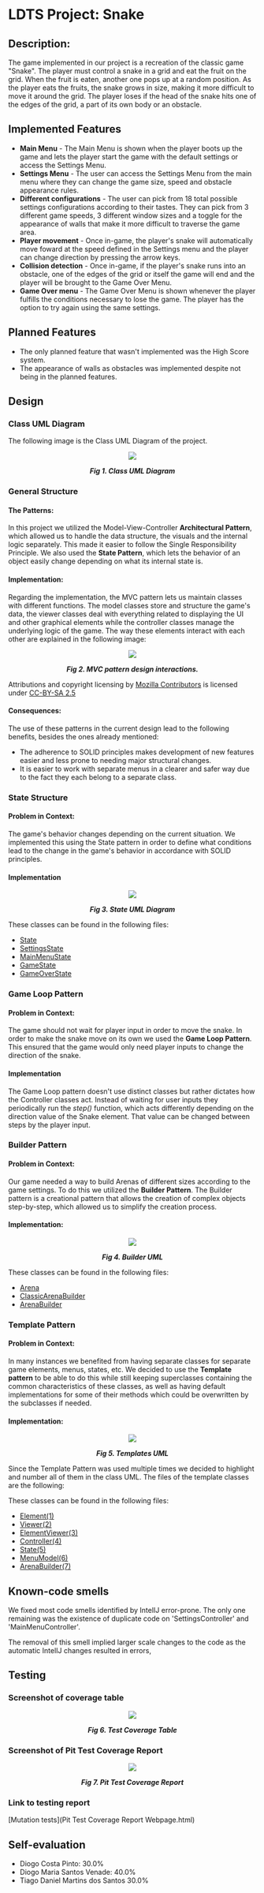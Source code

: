# LDTS Project: Snake

## Description:
The game implemented in our project is a recreation of the classic game "Snake". The player must control a snake in a grid and eat the fruit on the grid. When the fruit is eaten, another one pops up at a random position. As the player eats the fruits, the snake grows in size, making it more difficult to move it around the grid. The player loses if the head of the snake hits one of the edges of the grid, a part of its own body or an obstacle.

## Implemented Features

- **Main Menu** - The Main Menu is shown when the player boots up the game and lets the player start the game with the default settings or access the Settings Menu.
- **Settings Menu** - The user can access the Settings Menu from the main menu where they can change the game size, speed and obstacle appearance rules.
- **Different configurations** - The user can pick from 18 total possible settings configurations according to their tastes. They can pick from 3 different game speeds, 3 different window sizes and a toggle for the appearance of walls that make it more difficult to traverse the game area.
- **Player movement** - Once in-game, the player's snake will automatically move foward at the speed defined in the Settings menu and the player can change direction by pressing the arrow keys.
- **Collision detection** - Once in-game, if the player's snake runs into an obstacle, one of the edges of the grid or itself the game will end and the player will be brought to the Game Over Menu.
- **Game Over menu** - The Game Over Menu is shown whenever the player fulfills the conditions necessary to lose the game. The player has the option to try again using the same settings.

## Planned Features

- The only planned feature that wasn't implemented was the High Score system.
- The appearance of walls as obstacles was implemented despite not being in the planned features.

## Design

### Class UML Diagram

The following image is the Class UML Diagram of the project.

<p align="center" justify="center">
  <img src="images/Class UML Diagram.png"/>
</p>
<p align="center">
  <b><i>Fig 1. Class UML Diagram</i></b>
</p>


### General Structure

#### The Patterns:
In this project we utilized the Model-View-Controller **Architectural Pattern**, which allowed us to handle the data structure, the visuals and the internal logic separately. This made it easier to follow the Single Responsibility Principle.
We also used the **State Pattern**, which lets the behavior of an object easily change depending on what its internal state is.

#### Implementation:
Regarding the implementation, the MVC pattern lets us maintain classes with different functions. The model classes store and structure the game's data, the viewer classes deal with everything related to displaying the UI and other graphical elements while the controller classes manage the underlying logic of the game.
The way these elements interact with each other are explained in the following image:

<p align="center" justify="center">
  <img src="images/MVC pattern design interactions.png"/>
</p>
<p align="center">
  <b><i>
  Fig 2. MVC pattern design interactions.<br>
  </i></b>
</p>

Attributions and copyright licensing by [Mozilla Contributors](https://developer.mozilla.org/en-US/docs/Glossary/MVC/contributors.txt) is licensed under [CC-BY-SA 2.5](https://creativecommons.org/licenses/by-sa/2.5/)

#### Consequences:
The use of these patterns in the current design lead to the following benefits, besides the ones already mentioned:
- The adherence to SOLID principles makes development of new features easier and less prone to needing major structural changes.
- It is easier to work with separate menus in a clearer and safer way due to the fact they each belong to a separate class.

### State Structure

#### Problem in Context:
The game's behavior changes depending on the current situation. We implemented this using the State pattern in order to define what conditions lead to the change in the game's behavior in accordance with SOLID principles.

#### Implementation

<p align="center" justify="center">
  <img src="images/State UML Diagram.png"/>
</p>
<p align="center">
  <b><i>Fig 3. State UML Diagram</i></b>
</p>

These classes can be found in the following files:
- [State](src/main/java/l03gr05/states/State.java)
- [SettingsState](src/main/java/l03gr05/states/SettingsState.java)
- [MainMenuState](src/main/java/l03gr05/states/MainMenuState.java)
- [GameState](src/main/java/l03gr05/states/GameState.java)
- [GameOverState](src/main/java/l03gr05/states/GameOverState.java)


### Game Loop Pattern

#### Problem in Context:
The game should not wait for player input in order to move the snake. In order to make the snake move on its own we used the **Game Loop Pattern**. This ensured that the game would only need player inputs to change the direction of the snake.

#### Implementation
The Game Loop pattern doesn't use distinct classes but rather dictates how the Controller classes act. Instead of waiting for user inputs they periodically run the *step()* function, which acts differently depending on the direction value of the Snake element. That value can be changed between steps by the player input.


### Builder Pattern

#### Problem in Context:
Our game needed a way to build Arenas of different sizes according to the game settings. To do this we utilized the **Builder Pattern**.
The Builder pattern is a creational pattern that allows the creation of complex objects step-by-step, which allowed us to simplify the creation process.

#### Implementation:

<p align="center" justify="center">
  <img src="images/Builder UML.png"/>
</p>
<p align="center">
  <b><i>Fig 4. Builder UML</i></b>
</p>

These classes can be found in the following files:
- [Arena](src/main/java/l03gr05/model/game/arena/Arena.java)
- [ClassicArenaBuilder](src/main/java/l03gr05/model/game/arena/ClassicArenaBuilder.java)
- [ArenaBuilder](src/main/java/l03gr05/model/game/arena/ArenaBuilder.java)

### Template Pattern

#### Problem in Context:
In many instances we benefited from having separate classes for separate game elements, menus, states, etc.
We decided to use the **Template pattern** to be able to do this while still keeping superclasses containing the common characteristics of these classes, as well as having default implementations for some of their methods which could be overwritten by the subclasses if needed.

#### Implementation:

<p align="center" justify="center">
  <img src="images/Templates UML.png"/>
</p>
<p align="center">
  <b><i>Fig 5. Templates UML</i></b>
</p>

Since the Template Pattern was used multiple times we decided to highlight and number all of them in the class UML.
The files of the template classes are the following:

These classes can be found in the following files:
- [Element(1)](src/main/java/l03gr05/model/game/elements/Element.java)
- [Viewer(2)](src/main/java/l03gr05/viewer/Viewer.java)
- [ElementViewer(3)](src/main/java/l03gr05/viewer/game/ElementViewer.java)
- [Controller(4)](src/main/java/l03gr05/controller/Controller.java)
- [State(5)](src/main/java/l03gr05/states/State.java)
- [MenuModel(6)](src/main/java/l03gr05/model/menu/MenuModel.java)
- [ArenaBuilder(7)](src/main/java/l03gr05/model/game/arena/ArenaBuilder.java)



## Known-code smells

We fixed most code smells identified by IntelIJ error-prone. The only one remaining was the existence of duplicate code on 'SettingsController' and 'MainMenuController'.

The removal of this smell implied larger scale changes to the code as the automatic IntelIJ changes resulted in errors,

## Testing

### Screenshot of coverage table
<p align="center" justify="center">
  <img src="images/Test Coverage Table.png"/>
</p>
<p align="center">
  <b><i>Fig 6. Test Coverage Table</i></b>
</p>

### Screenshot of Pit Test Coverage Report
<p align="center" justify="center">
  <img src="images/Pit Test Coverage Report.png"/>
</p>
<p align="center">
  <b><i>Fig 7. Pit Test Coverage Report</i></b>
</p>

### Link to testing report
[Mutation tests](Pit Test Coverage Report Webpage.html)

## Self-evaluation

- Diogo Costa Pinto: 30.0%
- Diogo Maria Santos Venade: 40.0%
- Tiago Daniel Martins dos Santos 30.0%

